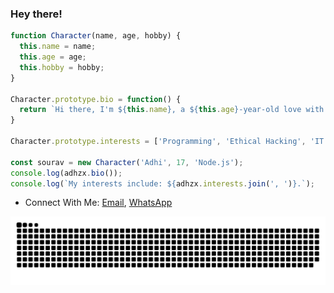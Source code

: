 ### Hey there!

```javascript
function Character(name, age, hobby) {
  this.name = name;
  this.age = age;
  this.hobby = hobby;
}

Character.prototype.bio = function() {
  return `Hi there, I'm ${this.name}, a ${this.age}-year-old love with ${this.systeme}!`;
}

Character.prototype.interests = ['Programming', 'Ethical Hacking', 'IT', 'Artifical Intelligence"];

const sourav = new Character('Adhi', 17, 'Node.js');
console.log(adhzx.bio());
console.log(`My interests include: ${adhzx.interests.join(', ')}.`);
```
- Connect With Me: [Email](mailto:adhi.ae8x@gmail.com), [WhatsApp](https://wa.me/919074793563)




<picture>
  <source
    media="(prefers-color-scheme: dark)"
    srcset="https://raw.githubusercontent.com/platane/snk/output/github-contribution-grid-snake-dark.svg"
  />
  <source
    media="(prefers-color-scheme: light)"
    srcset="https://raw.githubusercontent.com/platane/snk/output/github-contribution-grid-snake.svg"
  />
  <img
    alt="github contribution grid snake animation"
    src="https://raw.githubusercontent.com/platane/snk/output/github-contribution-grid-snake.svg"
  />
</picture>
